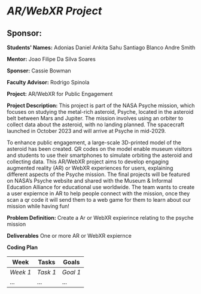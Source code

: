 # *AR/WebXR Project*
## **Sponsor:**

**Students' Names:**
Adonias Daniel
Ankita Sahu
Santiago Blanco
Andre Smith

**Mentor:**
Joao Filipe Da Silva Soares

**Sponser:**
Cassie Bowman

**Faculty Advisor:**
Rodrigo Spinola

**Project:**
AR/WebXR for Public Engagement

**Project Description:**
This project is part of the NASA Psyche mission, which focuses on studying the metal-rich asteroid, Psyche, located in the asteroid belt between Mars and Jupiter. The mission involves using an orbiter to collect data about the asteroid, with no landing planned. The spacecraft launched in October 2023 and will arrive at Psyche in mid-2029.

To enhance public engagement, a large-scale 3D-printed model of the asteroid has been created. QR codes on the model enable museum visitors and students to use their smartphones to simulate orbiting the asteroid and collecting data. This AR/WebXR project aims to develop engaging augmented reality (AR) or WebXR experiences for users, explaining different aspects of the Psyche mission. The final projects will be featured on NASA’s Psyche website and shared with the Museum & Informal Education Alliance for educational use worldwide. The team wants to create a user expiernce in AR to help people connect with the mission, once they scan a qr code it will send them to a web game for them to learn about our mission while having fun!

**Problem Definition:**
Create a Ar or WebXR expierince relating to the psyche mission

**Deliverables**
One or more AR or WebXR expiernce 

**Coding Plan**

| Week | Tasks | Goals |
|------|-------|-------|
| _Week 1_ | _Task 1_ | _Goal 1_ |
| ... | ... | ... |
